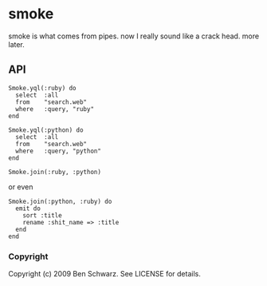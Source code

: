 # smoke

smoke is what comes from pipes. now I really sound like a crack head. 
more later.

## API
    Smoke.yql(:ruby) do
      select  :all
      from    "search.web"
      where   :query, "ruby"
    end

    Smoke.yql(:python) do
      select  :all
      from    "search.web"
      where   :query, "python"
    end

    Smoke.join(:ruby, :python)
or even

    Smoke.join(:python, :ruby) do
      emit do
        sort :title
        rename :shit_name => :title
      end
    end

### Copyright

Copyright (c) 2009 Ben Schwarz. See LICENSE for details.
